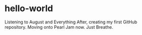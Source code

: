 # hello-world
Listening to August and Everything After, creating my first GitHub repository.
Moving onto Pearl Jam now.  Just Breathe.
